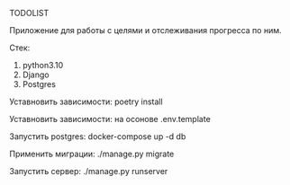 TODOLIST

Приложение для работы с целями и отслеживания прогресса по ним.

Стек:
1. python3.10
2. Django
3. Postgres

Уставновить зависимости:
poetry install

Уставновить зависимости:
на осонове .env.template

Запустить postgres:
docker-compose up -d db

Применить миграции:
./manage.py migrate

Запустить сервер:
./manage.py runserver